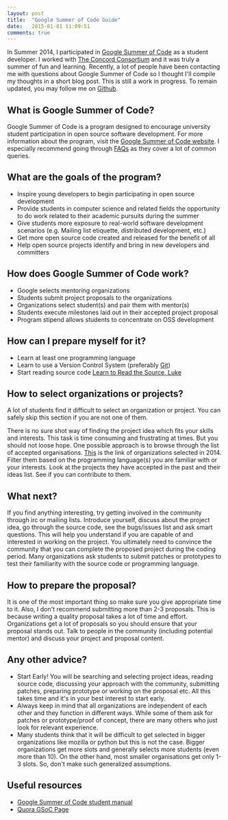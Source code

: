 ```yaml
---
layout: post
title:  "Google Summer of Code Guide"
date:   2015-01-01 11:09:51
comments: true
---
```


In Summer 2014, I participated in [Google Summer of Code][melange] as a student developer. I worked with [The Concord Consortium][cc] and it was truly a summer of fun and learning. Recently, a lot of people have been contacting me with questions about Google Summer of Code so I thought I'll compile my thoughts in a short blog post. This is still a work in progress. To remain updated, you may follow me on [Github][github].

## What is Google Summer of Code?
Google Summer of Code is a program designed to encourage university student participation in open source software development. For more information about the program, visit the [Google Summer of Code website][gsoc-website]. I especially recommend going through [FAQs][gsoc-faq] as they cover a lot of common queries.

## What are the goals of the program?
- Inspire young developers to begin participating in open source development
- Provide students in computer science and related fields the opportunity to do work related to their academic pursuits during the summer
- Give students more exposure to real-world software development scenarios (e.g. Mailing list etiquette, distributed development, etc.)
- Get more open source code created and released for the benefit of all
- Help open source projects identify and bring in new developers and committers

## How does Google Summer of Code work?
- Google selects mentoring organizations
- Students submit project proposals to the organizations
- Organizations select student(s) and pair them with mentor(s)
- Students execute milestones laid out in their accepted project proposal
- Program stipend allows students to concentrate on OSS development

## How can I prepare myself for it?
- Learn at least one programming language
- Learn to use a Version Control System (preferably [Git][git])
- Start reading source code [Learn to Read the Source, Luke][read-the-source]

## How to select organizations or projects?
A lot of students find it difficult to select an organization or project. You can safely skip this section if you are not one of them.

There is no sure shot way of finding the project idea which fits your skills and interests. This task is time consuming and frustrating at times. But you should not loose hope. One possible approach is to browse through the list of accepted organisations. [This][gsoc-14-accepted-orgs] is the link of organizations selected in 2014. Filter them based on the programming language(s) you are familiar with or your interests. Look at the projects they have accepted in the past and their ideas list. See if you can contribute to them.

## What next?
If you find anything interesting, try getting involved in the community through irc or mailing lists. Introduce yourself, discuss about the project idea, go through the source code, see the bugs/issues list and ask smart questions. This will help you understand if you are capable of and interested in working on the project. You ultimately need to convince the community that you can complete the proposed project during the coding period. Many organizations ask students to submit patches or prototypes to test their familiarity with the source code or programming language.

## How to prepare the proposal?
It is one of the most important thing so make sure you give appropriate time to it. Also, I don't recommend submitting more than 2-3 proposals. This is because writing a quality proposal takes a lot of time and effort. Organizations get a lot of proposals so you should ensure that your proposal stands out. Talk to people in the community (including potential mentor) and discuss your project and proposal content.

## Any other advice?
- Start Early! You will be searching and selecting project ideas, reading source code, discussing your approach with the community, submitting patches, preparing prototype or working on the proposal etc. All this takes time and it's in your best interest to start early.
- Always keep in mind that all organizations are independent of each other and they function in different ways. While some of them ask for patches or prototype/proof of concept, there are many others who just look for relevant experience.
- Many students think that it will be difficult to get selected in bigger organizations like mozilla or python but this is not the case. Bigger organizations get more slots and generally selects more students (even more than 10). On the other hand, most smaller organisations get only 1-3 slots. So, don't make such generalized assumptions.

## Useful resources
- [Google Summer of Code student manual][gsoc-student-manual]
- [Quora GSoC Page][quora-gsoc-page]

[melange]: https://www.google-melange.com
[cc]: http://concord.org
[github]: https://github.com/apeeyush
[gsoc-website]: https://www.google-melange.com/gsoc/homepage/google/gsoc2015
[gsoc-faq]: https://www.google-melange.com/gsoc/document/show/gsoc_program/google/gsoc2015/help_page
[git]: http://git-scm.com
[gsoc-student-manual]: http://flossmanuals.net/GSoCStudentGuide/
[read-the-source]: http://blog.codinghorror.com/learn-to-read-the-source-luke/
[gsoc-14-accepted-orgs]: http://www.google-melange.com/gsoc/org/list/public/google/gsoc2014
[quora-gsoc-page]: http://www.quora.com/Google-Summer-of-Code-GSoC
